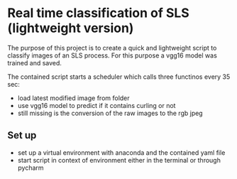 # Real time classification of SLS (lightweight version)

The purpose of this project is to create a quick and lightweight script to classify images of an SLS process.
For this purpose a vgg16 model was trained and saved.

The contained script starts a scheduler which calls three functinos every 35 sec:
* load latest modified image from folder
* use vgg16 model to predict if it contains curling or not
* still missing is the conversion of the raw images to the rgb jpeg

## Set up
* set up a virtual environment with anaconda and the contained yaml file
* start script in context of environment either in the terminal or through pycharm